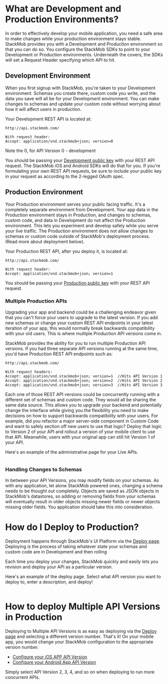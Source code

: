 # What are Development and Production Environments?

In order to effectively develop your mobile application, you need a safe area to make changes while your production environment stays stable.  StackMob provides you with a Development and Production environment so that you can do so.  You configure the StackMob SDKs to point to your Development or Production environments.  Underneath the covers, the SDKs will set a Request Header specifying which API to hit.

## Development Environment

When you first signup with StackMob, you're taken to your Development environment.  Schemas you create there, custom code you write, and the data you save will all be for your Development environment.  You can make changes to schemas and update your custom code without worrying about how it will affect users in production.

Your Development REST API is located at:

    http://api.stackmob.com/

    With request header:
    Accept: application/vnd.stackmob+json; version=0      

Note the 0, for API Version 0 - development

You should be passing your [Development public key](https://dashboard.stackmob.com/settings) with your REST API request.  The StackMob iOS and Android SDKs will do that for you.  If you're formulating your own REST API requests, be sure to include your public key in your request as according to the 2-legged OAuth spec.

## Production Environment

Your Production environment serves your public facing traffic.  It's a completely separate environment from Development.  Your app data in the Production environment stays in Production, and changes to schemas, custom code, and data in Development do not affect the Production environment.  This lets you experiment and develop safely while you serve your live traffic.  The Production environment does not allow changes to schemas or custom code outside of StackMob's deployment process.  (Read more about deployment below).

Your Production REST API, after you deploy it, is located at:

    http://api.stackmob.com/

    With request header:
    Accept: application/vnd.stackmob+json; version=1

You should be passing your [Production public key](https://dashboard.stackmob.com/settings) with your REST API request.

### Multiple Production APIs

Upgrading your app and backend could be a challenging endeavor given that you can't force your users to upgrade to the latest version.  If you add new schemas or change your custom REST API endpoints in your latest iteration of your app, this would normally break backwards compatibility with your old users.  This is where multiple Production API versions come in.

StackMob provides the ability for you to run multiple Production API versions.  If you had three separate API versions running at the same time, you'd have Production REST API endpoints such as:

    http://api.stackmob.com/
    
    With request headers:
    Accept: application/vnd.stackmob+json; version=1  //Hits API Version 1
    Accept: application/vnd.stackmob+json; version=2  //Hits API Version 2
    Accept: application/vnd.stackmob+json; version=3  //Hits API Version 3

Each one of those REST API versions could be concurrently running with a different set of schemas and custom code.  They would all be sharing the same data source.  This allows you to upgrade your backend and potentially change the interface while giving you the flexibility you need to make decisions on how to support backwards compatibility with your users.  For example, did you refactor a major server-side component in Custom Code and want to safely section off new users to use that logic?  Deploy that logic to Version 2 of your API and rollout a version of your mobile client to use that API.  Meanwhile, users with your original app can still hit Version 1 of your API.

Here's an example of the administrative page for your Live APIs.

<p class="screenshot">
<a href="https://dashboard.stackmob.com/module/apiversions/view"><img src="//s3.amazonaws.com/static.stackmob.com/images/screenshots/overview/StackMob_Deploy_Live.png" alt=""/></a>
</p>


### Handling Changes to Schemas

In between your API Versions, you may modify fields on your schemas.  As with any application, let alone StackMob powered ones, changing a schema needs to be thought out completely.  Objects are saved as JSON objects in StackMob's datastores, so adding or removing fields from your schemas will eventually result in older objects missing newer fields or newer objects missing older fields.  You application should take this into consideration.

# How do I Deploy to Production?

Deployment happens through StackMob's UI Platform via the [Deploy page](https://dashboard.stackmob.com/deploy).  Deploying is the process of taking whatever state your schemas and custom code are in Development and then rolling

Each time you deploy your changes, StackMob quickly and easily lets you revision and deploy your API as a particular version.

Here's an example of the deploy page.  Select what API version you want to deploy to, enter a description, and deploy!

<p class="screenshot">
<a href="https://dashboard.stackmob.com/deploy"><img src="//s3.amazonaws.com/static.stackmob.com/images/screenshots/overview/StackMob_Update_API.png" alt=""/></a>
</p>


# How to deploy Multiple API Versions in Production

Deploying to Multiple API Versions is as easy as deploying via the [Deploy page](https://dashboard.stackmob.com/deploy) and selecting a different version number.  That's it!  On your mobile app, you would change your StackMob configuration to the appropriate version number.

* [Configure your iOS APP API Version](https://dashboard.stackmob.com/stackmob-ios-sdk/configure)
* [Configure your Android App API Version](https://developer.stackmob.com/stackmob-android-sdk/configure)

Simply select API Version 2, 3, 4, and so on when deploying to run more concurrent APIs.


<p class="screenshot">
<a href="https://dashboard.stackmob.com/deploy"><img src="//s3.amazonaws.com/static.stackmob.com/images/screenshots/overview/StackMob_Deploy_Concurrent_API.png" alt=""/></a>
</p>
